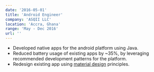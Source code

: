 ```yaml
---
date: '2016-05-01'
title: 'Android Engineer'
company: 'ASQII LLC'
location: 'Accra, Ghana'
range: 'May - Dec 2016'
url: ''
---
```


- Developed native apps for the android platform using Java.
- Reduced battery usage of existing apps by ~35%, by leveraging recommended development patterns for the platform.
- Redesign existing app using [material design](https://material.io/design/) principles.
